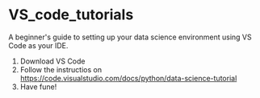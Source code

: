 # VS_code_tutorials

A beginner's guide to setting up your data science environment using VS Code as your IDE.

1. Download VS Code
2. Follow the instructios on https://code.visualstudio.com/docs/python/data-science-tutorial
3. Have fune!
